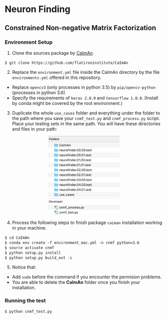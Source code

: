 # Neuron Finding

## Constrained Non-negative Matrix Factorization

### Environment Setup

1. Clone the sources package by [CaImAn](https://github.com/flatironinstitute/CaImAn)

```
$ git clone https://github.com/flatironinstitute/CaImAn
```

2. Replace the `environment.yml` file inside the CaImAn directory by the file `environments.yml` offered in this repository. 

- Replace `opencv3` (only processes in python 3.5) by `pip/opencv-python` (processes in python 3.6)
- Specify the requirements of `keras 2.0.9` and `tensorflow 1.0.0`. (Install by conda might be covered by the root environment.)

3. Duplicate the whole `use_cases` folder and everything under the folder to the path where you save your `cnmf_test.py` and `cnmf_process.py` script. Place your testing sets in the same path. You will have these directories and files in your path:

<p align="center">
<img src="https://github.com/dsp-uga/Johnson/blob/cnmf/CNMF/folder_preview.png" height="250"/>
</p>

4. Process the following steps to finish package `caiman` installation working in your machine.

```
$ cd CaImAn
$ conda env create -f environment_mac.yml -n cnmf python=3.6
$ source activate cnmf
$ python setup.py install
$ python setup.py build_ext -i
```
5. Notice that:
- Add `sudo` before the command if you encounter the permision problems.
- You are able to delete the **CaImAn** folder once you finish your installation. 

### Running the test

```
$ python cnmf_test.py
```
